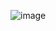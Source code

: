 ![image](https://user-images.githubusercontent.com/33375292/153719563-0cb42402-52ea-4567-bc1e-8fd14febc98f.png)
